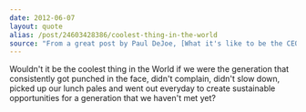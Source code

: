 ```yaml
---
date: 2012-06-07
layout: quote
alias: /post/24603428386/coolest-thing-in-the-world
source: "From a great post by Paul DeJoe, [What it's like to be the CEO of a startup](http&#58;//onstartups.com/tabid/3339/bid/85060/What-It-s-Like-To-Be-The-CEO-Revelations-and-Reflections.aspx)."
---
```


Wouldn't it be the coolest thing in the World if we were the generation that consistently got punched in the face, didn't complain, didn't slow down, picked up our lunch pales and went out everyday to create sustainable opportunities for a generation that we haven't met yet?
